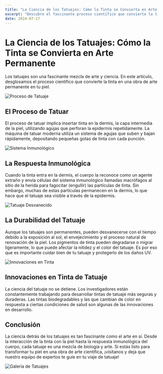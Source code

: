 ```yaml
---
title: "La Ciencia de los Tatuajes: Cómo la Tinta se Convierta en Arte Permanente"
excerpt: "Descubre el fascinante proceso científico que convierte la tinta en arte permanente en tu piel. Desde la interacción de la tinta con la dermis hasta la respuesta inmunológica del cuerpo, explora cómo la ciencia y el arte se combinan en el mundo del tatuaje."
date: 2024-07-17
---
```


# La Ciencia de los Tatuajes: Cómo la Tinta se Convierta en Arte Permanente

Los tatuajes son una fascinante mezcla de arte y ciencia. En este artículo, desglosamos el proceso científico que convierte la tinta en una obra de arte permanente en tu piel.

![Proceso de Tatuaje](https://example.com/tattoo-process.jpg)

## El Proceso de Tatuar

El proceso de tatuar implica insertar tinta en la dermis, la capa intermedia de la piel, utilizando agujas que perforan la epidermis repetidamente. La máquina de tatuar moderna utiliza un sistema de agujas que suben y bajan rápidamente, depositando pequeñas gotas de tinta con cada punción.

![Sistema Inmunológico](https://example.com/immune-system.jpg)

## La Respuesta Inmunológica

Cuando la tinta entra en la dermis, el cuerpo la reconoce como un agente extraño y envía células del sistema inmunológico llamadas macrófagos al sitio de la herida para fagocitar (engullir) las partículas de tinta. Sin embargo, muchas de estas partículas permanecen en la dermis, lo que hace que el tatuaje sea visible a través de la epidermis.

![Tatuaje Desvanecido](https://example.com/faded-tattoo.jpg)

## La Durabilidad del Tatuaje

Aunque los tatuajes son permanentes, pueden desvanecerse con el tiempo debido a la exposición al sol, el envejecimiento y el proceso natural de renovación de la piel. Los pigmentos de tinta pueden degradarse o migrar ligeramente, lo que puede afectar la nitidez y el color del tatuaje. Es por eso que es importante cuidar bien de tu tatuaje y protegerlo de los daños UV.

![Innovaciones en Tinta](https://example.com/tattoo-ink-innovations.jpg)

## Innovaciones en Tinta de Tatuaje

La ciencia del tatuaje no se detiene. Los investigadores están constantemente trabajando para desarrollar tintas de tatuaje más seguras y duraderas. Las tintas biodegradables y las que cambian de color en respuesta a ciertas condiciones de salud son algunas de las innovaciones en desarrollo.

## Conclusión

La ciencia detrás de los tatuajes es tan fascinante como el arte en sí. Desde la interacción de la tinta con la piel hasta la respuesta inmunológica del cuerpo, cada tatuaje es una mezcla de biología y arte. Si estás listo para transformar tu piel en una obra de arte científica, ¡visítanos y deja que nuestro equipo de expertos te guíe en tu viaje de tatuaje!

![Galería de Tatuajes](https://example.com/tattoo-gallery.jpg)
